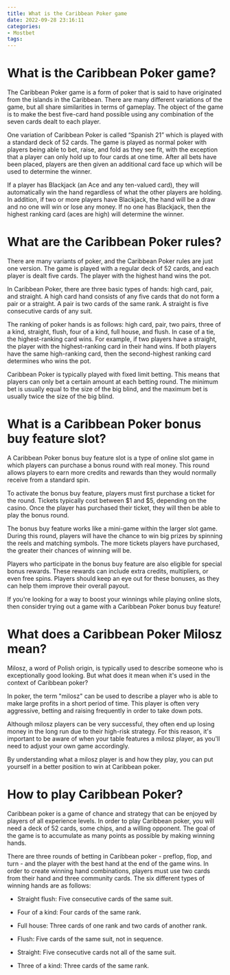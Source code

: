 ```yaml
---
title: What is the Caribbean Poker game
date: 2022-09-28 23:16:11
categories:
- Mostbet
tags:
---
```



#  What is the Caribbean Poker game?

The Caribbean Poker game is a form of poker that is said to have originated from the islands in the Caribbean. There are many different variations of the game, but all share similarities in terms of gameplay. The object of the game is to make the best five-card hand possible using any combination of the seven cards dealt to each player.

One variation of Caribbean Poker is called “Spanish 21” which is played with a standard deck of 52 cards. The game is played as normal poker with players being able to bet, raise, and fold as they see fit, with the exception that a player can only hold up to four cards at one time. After all bets have been placed, players are then given an additional card face up which will be used to determine the winner.

If a player has Blackjack (an Ace and any ten-valued card), they will automatically win the hand regardless of what the other players are holding. In addition, if two or more players have Blackjack, the hand will be a draw and no one will win or lose any money. If no one has Blackjack, then the highest ranking card (aces are high) will determine the winner.

#  What are the Caribbean Poker rules? 

There are many variants of poker, and the Caribbean Poker rules are just one version. The game is played with a regular deck of 52 cards, and each player is dealt five cards. The player with the highest hand wins the pot.

In Caribbean Poker, there are three basic types of hands: high card, pair, and straight. A high card hand consists of any five cards that do not form a pair or a straight. A pair is two cards of the same rank. A straight is five consecutive cards of any suit.

The ranking of poker hands is as follows: high card, pair, two pairs, three of a kind, straight, flush, four of a kind, full house, and flush. In case of a tie, the highest-ranking card wins. For example, if two players have a straight, the player with the highest-ranking card in their hand wins. If both players have the same high-ranking card, then the second-highest ranking card determines who wins the pot.

Caribbean Poker is typically played with fixed limit betting. This means that players can only bet a certain amount at each betting round. The minimum bet is usually equal to the size of the big blind, and the maximum bet is usually twice the size of the big blind.

#  What is a Caribbean Poker bonus buy feature slot?

A Caribbean Poker bonus buy feature slot is a type of online slot game in which players can purchase a bonus round with real money. This round allows players to earn more credits and rewards than they would normally receive from a standard spin.

To activate the bonus buy feature, players must first purchase a ticket for the round. Tickets typically cost between $1 and $5, depending on the casino. Once the player has purchased their ticket, they will then be able to play the bonus round.

The bonus buy feature works like a mini-game within the larger slot game. During this round, players will have the chance to win big prizes by spinning the reels and matching symbols. The more tickets players have purchased, the greater their chances of winning will be.

Players who participate in the bonus buy feature are also eligible for special bonus rewards. These rewards can include extra credits, multipliers, or even free spins. Players should keep an eye out for these bonuses, as they can help them improve their overall payout.

If you're looking for a way to boost your winnings while playing online slots, then consider trying out a game with a Caribbean Poker bonus buy feature!

#  What does a Caribbean Poker Milosz mean? 

Milosz, a word of Polish origin, is typically used to describe someone who is exceptionally good looking. But what does it mean when it's used in the context of Caribbean poker? 

In poker, the term "milosz" can be used to describe a player who is able to make large profits in a short period of time. This player is often very aggressive, betting and raising frequently in order to take down pots. 

Although milosz players can be very successful, they often end up losing money in the long run due to their high-risk strategy. For this reason, it's important to be aware of when your table features a milosz player, as you'll need to adjust your own game accordingly. 

By understanding what a milosz player is and how they play, you can put yourself in a better position to win at Caribbean poker.

#  How to play Caribbean Poker?

Caribbean poker is a game of chance and strategy that can be enjoyed by players of all experience levels. In order to play Caribbean poker, you will need a deck of 52 cards, some chips, and a willing opponent. The goal of the game is to accumulate as many points as possible by making winning hands.

There are three rounds of betting in Caribbean poker - preflop, flop, and turn - and the player with the best hand at the end of the game wins. In order to create winning hand combinations, players must use two cards from their hand and three community cards. The six different types of winning hands are as follows:

- Straight flush: Five consecutive cards of the same suit.

- Four of a kind: Four cards of the same rank.

- Full house: Three cards of one rank and two cards of another rank.

- Flush: Five cards of the same suit, not in sequence.

- Straight: Five consecutive cards not all of the same suit.

- Three of a kind: Three cards of the same rank.